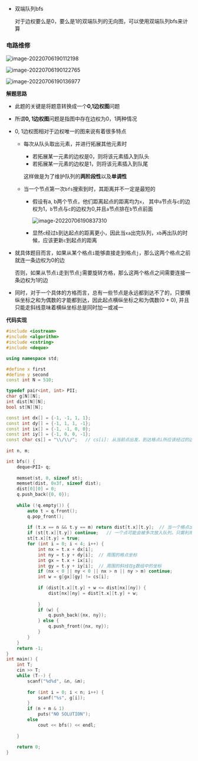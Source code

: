 - 双端队列bfs

  对于边权要么是0，要么是1的双端队列的无向图，可以使用双端队列bfs来计算



### 电路维修

![image-20220706190112198](http://www.cdn.liver0377.xyz/typora/202207061901290.png)

![image-20220706190122765](http://www.cdn.liver0377.xyz/typora/202207061901817.png)

![image-20220706190136977](http://www.cdn.liver0377.xyz/typora/202207061901020.png)





**解题思路**

- 此题的关键是将题意转换成一个**0,1边权图**问题

- 所谓**0, 1边权图**问题是指图中存在边权为0，1两种情况

- 0, 1边权图相对于边权唯一的图来说有着很多特点

  - 每次从队头取出元素，并进行拓展其他元素时

    - 若拓展某一元素的边权是0，则将该元素插入到队头
    - 若拓展某一元素的边权是1，则将该元素插入到队尾

    这样做是为了维护队列的**两阶段性**以及**单调性**

  - 当一个节点第一次`bfs`搜索到时，其距离并不一定是最短的

    - 假设有a, b两个节点，他们距离起点的距离均为`x`， 其中`a`节点与`c`的边权为1，`b`节点与`c`的边权为0,并且`a`节点排在`b`节点前面

      ![image-20220706190837310](http://www.cdn.liver0377.xyz/typora/202207061908340.png)

    - 显然`c`经过`b`到达起点的距离更小，因此当`xa`出完队列，`xb`再出队的时候，应该更新`c`到起点的距离

- 就具体题目而言，如果从某个格点`i`能够直接走到格点`j`，那么这两个格点之前就连一条边权为0的边

  否则，如果从节点`i`走到节点`j`需要旋转方格，那么这两个格点之间需要连接一条边权为1的边

- 同时，对于一个具体的方格而言，总有一些节点是永远都到达不了的，只要横纵坐标之和为偶数的才能都到达，因此起点横纵坐标之和为偶数(0 + 0), 并且只能走斜线意味着横纵坐标总是同时加一或减一



**代码实现**

```cc
#include <iostream>
#include <algorithm>
#include <cstring>
#include <deque>

using namespace std;

#define x first
#define y second
const int N = 510;

typedef pair<int, int> PII;
char g[N][N];
int dist[N][N];
bool st[N][N];

const int dx[] = {-1, -1, 1, 1};
const int dy[] = {-1, 1, 1, -1};
const int ix[] = {-1, -1, 0, 0};
const int iy[] = {-1, 0, 0, -1};
const char cs[] = "\\/\\/";   // cs[i]: 从当前点出发，到达格点i所应该经过的边的形状
    
int n, m;

int bfs() {
    deque<PII> q;
    
    memset(st, 0, sizeof st);
    memset(dist, 0x3f, sizeof dist);
    dist[0][0] = 0;
    q.push_back({0, 0});
    
    while (!q.empty()) {
        auto t = q.front();
        q.pop_front();
        
        if (t.x == n && t.y == m) return dist[t.x][t.y];  // 当一个格点出队时，其dist已经是最小了
        if (st[t.x][t.y]) continue;   // 一个点可能会被多次放入队列，只需利用该点拓展一次即可
        st[t.x][t.y] = true;
        for (int i = 0; i < 4; i++) {
            int nx = t.x + dx[i];
            int ny = t.y + dy[i];  // 周围的格点坐标
            int gx = t.x + ix[i];
            int gy = t.y + iy[i];  // 周围的斜线在g数组中的坐标
            if (nx < 0 || ny < 0 || nx > n || ny > m) continue;
            int w = g[gx][gy] != cs[i];
            
            if (dist[t.x][t.y] + w <= dist[nx][ny]) {
                dist[nx][ny] = dist[t.x][t.y] + w;
            
            }
            if (w) {
                q.push_back({nx, ny});
            } else {
                q.push_front({nx, ny});
            }
        }
    }
    return -1;
}
int main() {
    int T;
    cin >> T;
    while (T--) {
        scanf("%d%d", &n, &m);
        
        for (int i = 0; i < n; i++) {
            scanf("%s", g[i]);
        }
        if (n + m & 1) 
            puts("NO SOLUTION");
        else 
            cout << bfs() << endl;
        
    }
    
    return 0;
}
```

